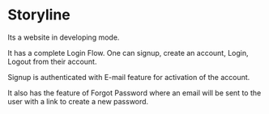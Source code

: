 # Storyline

Its a website in developing mode.

It has a complete Login Flow. One can signup, create an account, Login, Logout from their account.

Signup is authenticated with E-mail feature for activation of the account.

It also has the feature of Forgot Password where an email will be sent to the user with a link to create a new password.
